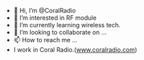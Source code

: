 - 👋 Hi, I’m @CoralRadio
- 👀 I’m interested in RF module
- 🌱 I’m currently learning wireless tech.
- 💞️ I’m looking to collaborate on ...
- 📫 How to reach me ...
- I work in Coral Radio.(www.coralradio.com)
<!---
CoralRadio/CoralRadio is a ✨ special ✨ repository because its `README.md` (this file) appears on your GitHub profile.
You can click the Preview link to take a look at your changes.
--->
